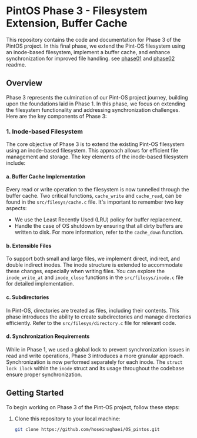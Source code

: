 # PintOS Phase 3 - Filesystem Extension, Buffer Cache

This repository contains the code and documentation for Phase 3 of the PintOS project. In this final phase, we extend the Pint-OS filesystem using an inode-based filesystem, implement a buffer cache, and enhance synchronization for improved file handling. see [phase01](https://github.com/hoseinaghaei/OS_pintos/tree/phase01) and [phase02](https://github.com/hoseinaghaei/OS_pintos/tree/phase02) readme.

## Overview

Phase 3 represents the culmination of our Pint-OS project journey, building upon the foundations laid in Phase 1. In this phase, we focus on extending the filesystem functionality and addressing synchronization challenges. Here are the key components of Phase 3:

### 1. Inode-based Filesystem

The core objective of Phase 3 is to extend the existing Pint-OS filesystem using an inode-based filesystem. This approach allows for efficient file management and storage. The key elements of the inode-based filesystem include:

#### a. Buffer Cache Implementation

Every read or write operation to the filesystem is now tunnelled through the buffer cache. Two critical functions, `cache_write` and `cache_read`, can be found in the `src/filesys/cache.c` file. It's important to remember two key aspects:

- We use the Least Recently Used (LRU) policy for buffer replacement.
- Handle the case of OS shutdown by ensuring that all dirty buffers are written to disk. For more information, refer to the `cache_down` function.

#### b. Extensible Files

To support both small and large files, we implement direct, indirect, and double indirect inodes. The inode structure is extended to accommodate these changes, especially when writing files. You can explore the `inode_write_at` and `inode_close` functions in the `src/filesys/inode.c` file for detailed implementation.

#### c. Subdirectories

In Pint-OS, directories are treated as files, including their contents. This phase introduces the ability to create subdirectories and manage directories efficiently. Refer to the `src/filesys/directory.c` file for relevant code.

#### d. Synchronization Requirements

While in Phase 1, we used a global lock to prevent synchronization issues in read and write operations, Phase 3 introduces a more granular approach. Synchronization is now performed separately for each inode. The `struct lock ilock` within the `inode` struct and its usage throughout the codebase ensure proper synchronization.

## Getting Started

To begin working on Phase 3 of the Pint-OS project, follow these steps:

1. Clone this repository to your local machine:

   ```bash
   git clone https://github.com/hoseinaghaei/OS_pintos.git

